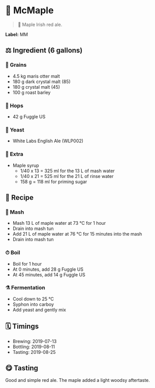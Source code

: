 # 🍁 McMaple

> 📝 Maple Irish red ale.

**Label:** MM

##  ⚖️ Ingredient (6 gallons)

### 🌾 Grains

* 4.5 kg maris otter malt
* 180 g dark crystal malt (85)
* 180 g crystal malt (45)
* 100 g roast barley

### 🌿 Hops

* 42 g Fuggle US

### 🧫 Yeast

* White Labs English Ale (WLP002)

### 🍁 Extra

* Maple syrup
  * 1/40 x 13 = 325 ml for the 13 L of mash water
  * 1/40 x 21 = 525 ml for the 21 L of rinse water
  * 158 g = 118 ml for priming sugar

## 📖 Recipe

### 🚰 Mash

* Mash 13 L of maple water at 73 °C for 1 hour
* Drain into mash tun
* Add 21 L of maple water at 76 °C for 15 minutes into the mash
* Drain into mash tun

### ⏱  Boil

* Boil for 1 hour
* At 0 minutes, add 28 g Fuggle US
* At 45 minutes, add 14 g Fuggle US

### ⚗️ Fermentation

* Cool down to 25 °C
* Syphon into carboy
* Add yeast and gently mix

## 🗓 Timings

* Brewing: 2019-07-13
* Bottling: 2019-08-11
* Tasting: 2019-08-25

## 😋 Tasting

Good and simple red ale. The maple added a light woodsy aftertaste.
